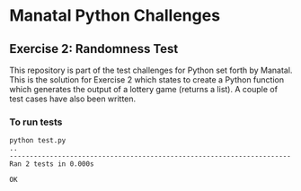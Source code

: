 # Manatal Python Challenges
## Exercise 2: Randomness Test
This repository is part of the test challenges for Python set forth by Manatal. This is the solution for Exercise 2 which states to create a Python function which generates the output of a lottery game (returns a list). A couple of test cases have also been written.

### To run tests
```
python test.py
..
----------------------------------------------------------------------
Ran 2 tests in 0.000s

OK
```